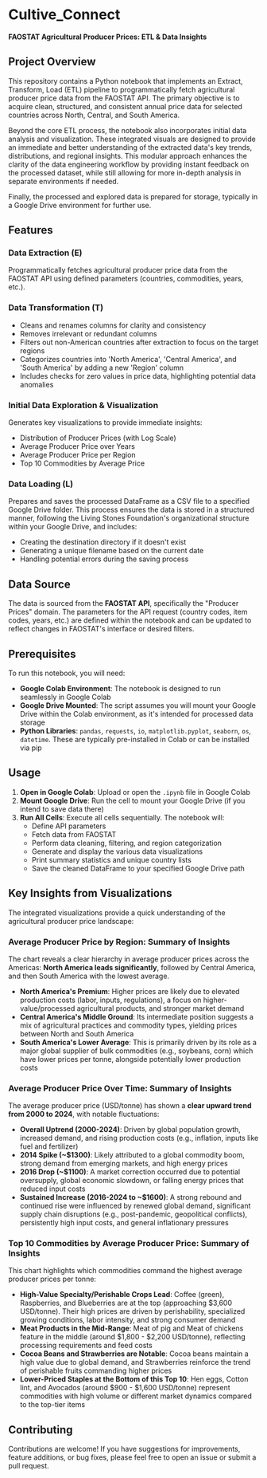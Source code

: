 # Cultive_Connect

**FAOSTAT Agricultural Producer Prices: ETL & Data Insights**

## Project Overview

This repository contains a Python notebook that implements an Extract, Transform, Load (ETL) pipeline to programmatically fetch agricultural producer price data from the FAOSTAT API. The primary objective is to acquire clean, structured, and consistent annual price data for selected countries across North, Central, and South America.

Beyond the core ETL process, the notebook also incorporates initial data analysis and visualization. These integrated visuals are designed to provide an immediate and better understanding of the extracted data's key trends, distributions, and regional insights. This modular approach enhances the clarity of the data engineering workflow by providing instant feedback on the processed dataset, while still allowing for more in-depth analysis in separate environments if needed.

Finally, the processed and explored data is prepared for storage, typically in a Google Drive environment for further use.

## Features

### Data Extraction (E)
Programmatically fetches agricultural producer price data from the FAOSTAT API using defined parameters (countries, commodities, years, etc.).

### Data Transformation (T)
- Cleans and renames columns for clarity and consistency
- Removes irrelevant or redundant columns
- Filters out non-American countries after extraction to focus on the target regions
- Categorizes countries into 'North America', 'Central America', and 'South America' by adding a new 'Region' column
- Includes checks for zero values in price data, highlighting potential data anomalies

### Initial Data Exploration & Visualization
Generates key visualizations to provide immediate insights:
- Distribution of Producer Prices (with Log Scale)
- Average Producer Price over Years
- Average Producer Price per Region
- Top 10 Commodities by Average Price

### Data Loading (L)
Prepares and saves the processed DataFrame as a CSV file to a specified Google Drive folder. This process ensures the data is stored in a structured manner, following the Living Stones Foundation's organizational structure within your Google Drive, and includes:
- Creating the destination directory if it doesn't exist
- Generating a unique filename based on the current date
- Handling potential errors during the saving process

## Data Source

The data is sourced from the **FAOSTAT API**, specifically the "Producer Prices" domain. The parameters for the API request (country codes, item codes, years, etc.) are defined within the notebook and can be updated to reflect changes in FAOSTAT's interface or desired filters.

## Prerequisites

To run this notebook, you will need:

- **Google Colab Environment**: The notebook is designed to run seamlessly in Google Colab
- **Google Drive Mounted**: The script assumes you will mount your Google Drive within the Colab environment, as it's intended for processed data storage
- **Python Libraries**: `pandas`, `requests`, `io`, `matplotlib.pyplot`, `seaborn`, `os`, `datetime`. These are typically pre-installed in Colab or can be installed via pip

## Usage

1. **Open in Google Colab**: Upload or open the `.ipynb` file in Google Colab
2. **Mount Google Drive**: Run the cell to mount your Google Drive (if you intend to save data there)
3. **Run All Cells**: Execute all cells sequentially. The notebook will:
   - Define API parameters
   - Fetch data from FAOSTAT
   - Perform data cleaning, filtering, and region categorization
   - Generate and display the various data visualizations
   - Print summary statistics and unique country lists
   - Save the cleaned DataFrame to your specified Google Drive path

## Key Insights from Visualizations

The integrated visualizations provide a quick understanding of the agricultural producer price landscape:

### Average Producer Price by Region: Summary of Insights

The chart reveals a clear hierarchy in average producer prices across the Americas: **North America leads significantly**, followed by Central America, and then South America with the lowest average.

- **North America's Premium**: Higher prices are likely due to elevated production costs (labor, inputs, regulations), a focus on higher-value/processed agricultural products, and stronger market demand
- **Central America's Middle Ground**: Its intermediate position suggests a mix of agricultural practices and commodity types, yielding prices between North and South America
- **South America's Lower Average**: This is primarily driven by its role as a major global supplier of bulk commodities (e.g., soybeans, corn) which have lower prices per tonne, alongside potentially lower production costs

### Average Producer Price Over Time: Summary of Insights

The average producer price (USD/tonne) has shown a **clear upward trend from 2000 to 2024**, with notable fluctuations:

- **Overall Uptrend (2000-2024)**: Driven by global population growth, increased demand, and rising production costs (e.g., inflation, inputs like fuel and fertilizer)
- **2014 Spike (~$1300)**: Likely attributed to a global commodity boom, strong demand from emerging markets, and high energy prices
- **2016 Drop (~$1100)**: A market correction occurred due to potential oversupply, global economic slowdown, or falling energy prices that reduced input costs
- **Sustained Increase (2016-2024 to ~$1600)**: A strong rebound and continued rise were influenced by renewed global demand, significant supply chain disruptions (e.g., post-pandemic, geopolitical conflicts), persistently high input costs, and general inflationary pressures

### Top 10 Commodities by Average Producer Price: Summary of Insights

This chart highlights which commodities command the highest average producer prices per tonne:

- **High-Value Specialty/Perishable Crops Lead**: Coffee (green), Raspberries, and Blueberries are at the top (approaching $3,600 USD/tonne). Their high prices are driven by perishability, specialized growing conditions, labor intensity, and strong consumer demand
- **Meat Products in the Mid-Range**: Meat of pig and Meat of chickens feature in the middle (around $1,800 - $2,200 USD/tonne), reflecting processing requirements and feed costs
- **Cocoa Beans and Strawberries are Notable**: Cocoa beans maintain a high value due to global demand, and Strawberries reinforce the trend of perishable fruits commanding higher prices
- **Lower-Priced Staples at the Bottom of this Top 10**: Hen eggs, Cotton lint, and Avocados (around $900 - $1,600 USD/tonne) represent commodities with high volume or different market dynamics compared to the top-tier items

## Contributing

Contributions are welcome! If you have suggestions for improvements, feature additions, or bug fixes, please feel free to open an issue or submit a pull request.


